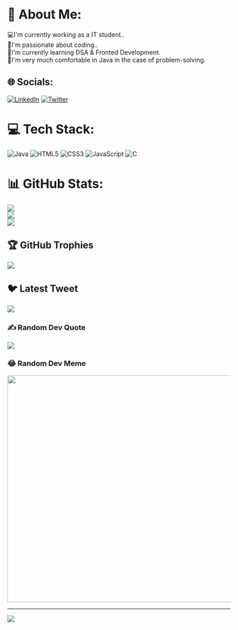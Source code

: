 # 💫 About Me:
💻I'm currently working as a IT student..<br>🤝I'm passionate about coding..<br>🙌I'm currently learning DSA & Fronted Development.<br>📢I'm very much comfortable in Java in the case of problem-solving.<br>


## 🌐 Socials:
[![LinkedIn](https://img.shields.io/badge/LinkedIn-%230077B5.svg?logo=linkedin&logoColor=white)](https://linkedin.com/in/https://www.linkedin.com/in/tamosa-mondal-586792204) [![Twitter](https://img.shields.io/badge/Twitter-%231DA1F2.svg?logo=Twitter&logoColor=white)](https://twitter.com/@TAMOSAMONDAL1) 

# 💻 Tech Stack:
![Java](https://img.shields.io/badge/java-%23ED8B00.svg?style=for-the-badge&logo=java&logoColor=white) ![HTML5](https://img.shields.io/badge/html5-%23E34F26.svg?style=for-the-badge&logo=html5&logoColor=white) ![CSS3](https://img.shields.io/badge/css3-%231572B6.svg?style=for-the-badge&logo=css3&logoColor=white) ![JavaScript](https://img.shields.io/badge/javascript-%23323330.svg?style=for-the-badge&logo=javascript&logoColor=%23F7DF1E) ![C](https://img.shields.io/badge/c-%2300599C.svg?style=for-the-badge&logo=c&logoColor=white)
# 📊 GitHub Stats:
![](https://github-readme-stats.vercel.app/api?username=TamosaMondal&theme=onedark&hide_border=false&include_all_commits=true&count_private=false)<br/>
![](https://github-readme-streak-stats.herokuapp.com/?user=TamosaMondal&theme=onedark&hide_border=false)<br/>
![](https://github-readme-stats.vercel.app/api/top-langs/?username=TamosaMondal&theme=onedark&hide_border=false&include_all_commits=true&count_private=false&layout=compact)

## 🏆 GitHub Trophies
![](https://github-profile-trophy.vercel.app/?username=TamosaMondal&theme=radical&no-frame=false&no-bg=false&margin-w=4)

## 🐦 Latest Tweet
[![](https://gtce.itsvg.in/api?username=@TAMOSAMONDAL1)](https://github.com/VishwaGauravIn/github-twitter-card-embed)

### ✍️ Random Dev Quote
![](https://quotes-github-readme.vercel.app/api?type=horizontal&theme=radical)

### 😂 Random Dev Meme
<img src="https://random-memer.herokuapp.com/" width="512px"/>

---
[![](https://visitcount.itsvg.in/api?id=TamosaMondal&icon=0&color=0)](https://visitcount.itsvg.in)

<!-- Proudly created with GPRM ( https://gprm.itsvg.in ) -->
